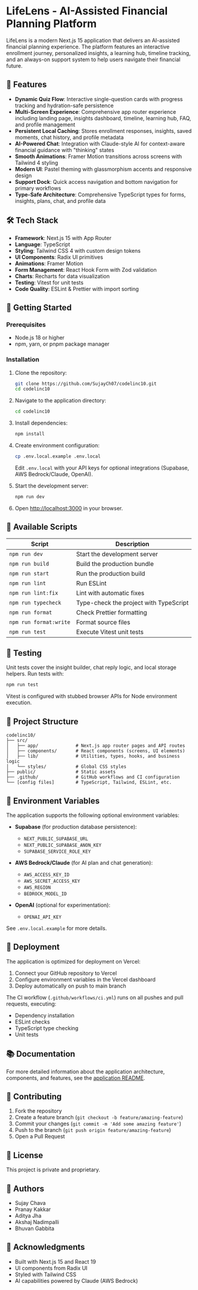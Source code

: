 # LifeLens - AI-Assisted Financial Planning Platform

LifeLens is a modern Next.js 15 application that delivers an AI-assisted financial planning experience. The platform features an interactive enrollment journey, personalized insights, a learning hub, timeline tracking, and an always-on support system to help users navigate their financial future.

## 🌟 Features

- **Dynamic Quiz Flow**: Interactive single-question cards with progress tracking and hydration-safe persistence
- **Multi-Screen Experience**: Comprehensive app router experience including landing page, insights dashboard, timeline, learning hub, FAQ, and profile management
- **Persistent Local Caching**: Stores enrollment responses, insights, saved moments, chat history, and profile metadata
- **AI-Powered Chat**: Integration with Claude-style AI for context-aware financial guidance with "thinking" states
- **Smooth Animations**: Framer Motion transitions across screens with Tailwind 4 styling
- **Modern UI**: Pastel theming with glassmorphism accents and responsive design
- **Support Dock**: Quick access navigation and bottom navigation for primary workflows
- **Type-Safe Architecture**: Comprehensive TypeScript types for forms, insights, plans, chat, and profile data

## 🛠️ Tech Stack

- **Framework**: Next.js 15 with App Router
- **Language**: TypeScript
- **Styling**: Tailwind CSS 4 with custom design tokens
- **UI Components**: Radix UI primitives
- **Animations**: Framer Motion
- **Form Management**: React Hook Form with Zod validation
- **Charts**: Recharts for data visualization
- **Testing**: Vitest for unit tests
- **Code Quality**: ESLint & Prettier with import sorting

## 🚀 Getting Started

### Prerequisites

- Node.js 18 or higher
- npm, yarn, or pnpm package manager

### Installation

1. Clone the repository:
   ```bash
   git clone https://github.com/SujayCh07/codelinc10.git
   cd codelinc10
   ```

2. Navigate to the application directory:
   ```bash
   cd codelinc10
   ```

3. Install dependencies:
   ```bash
   npm install
   ```

4. Create environment configuration:
   ```bash
   cp .env.local.example .env.local
   ```
   
   Edit `.env.local` with your API keys for optional integrations (Supabase, AWS Bedrock/Claude, OpenAI).

5. Start the development server:
   ```bash
   npm run dev
   ```

6. Open [http://localhost:3000](http://localhost:3000) in your browser.

## 📜 Available Scripts

| Script              | Description                                    |
| ------------------- | ---------------------------------------------- |
| `npm run dev`       | Start the development server                   |
| `npm run build`     | Build the production bundle                    |
| `npm run start`     | Run the production build                       |
| `npm run lint`      | Run ESLint                                     |
| `npm run lint:fix`  | Lint with automatic fixes                      |
| `npm run typecheck` | Type-check the project with TypeScript         |
| `npm run format`    | Check Prettier formatting                      |
| `npm run format:write` | Format source files                         |
| `npm run test`      | Execute Vitest unit tests                      |

## 🧪 Testing

Unit tests cover the insight builder, chat reply logic, and local storage helpers. Run tests with:

```bash
npm run test
```

Vitest is configured with stubbed browser APIs for Node environment execution.

## 📁 Project Structure

```
codelinc10/
├── src/
│   ├── app/              # Next.js app router pages and API routes
│   ├── components/       # React components (screens, UI elements)
│   ├── lib/              # Utilities, types, hooks, and business logic
│   └── styles/           # Global CSS styles
├── public/               # Static assets
├── .github/              # GitHub workflows and CI configuration
└── [config files]        # TypeScript, Tailwind, ESLint, etc.
```

## 🔧 Environment Variables

The application supports the following optional environment variables:

- **Supabase** (for production database persistence):
  - `NEXT_PUBLIC_SUPABASE_URL`
  - `NEXT_PUBLIC_SUPABASE_ANON_KEY`
  - `SUPABASE_SERVICE_ROLE_KEY`

- **AWS Bedrock/Claude** (for AI plan and chat generation):
  - `AWS_ACCESS_KEY_ID`
  - `AWS_SECRET_ACCESS_KEY`
  - `AWS_REGION`
  - `BEDROCK_MODEL_ID`

- **OpenAI** (optional for experimentation):
  - `OPENAI_API_KEY`

See `.env.local.example` for more details.

## 🚀 Deployment

The application is optimized for deployment on Vercel:

1. Connect your GitHub repository to Vercel
2. Configure environment variables in the Vercel dashboard
3. Deploy automatically on push to main branch

The CI workflow (`.github/workflows/ci.yml`) runs on all pushes and pull requests, executing:
- Dependency installation
- ESLint checks
- TypeScript type checking
- Unit tests

## 📚 Documentation

For more detailed information about the application architecture, components, and features, see the [application README](./codelinc10/README.md).

## 🤝 Contributing

1. Fork the repository
2. Create a feature branch (`git checkout -b feature/amazing-feature`)
3. Commit your changes (`git commit -m 'Add some amazing feature'`)
4. Push to the branch (`git push origin feature/amazing-feature`)
5. Open a Pull Request

## 📄 License

This project is private and proprietary.

## 👥 Authors

- Sujay Chava
- Pranay Kakkar
- Aditya Jha
- Akshaj Nadimpalli
- Bhuvan Gabbita

## 🙏 Acknowledgments

- Built with Next.js 15 and React 19
- UI components from Radix UI
- Styled with Tailwind CSS
- AI capabilities powered by Claude (AWS Bedrock)
